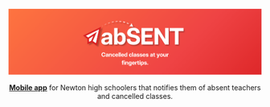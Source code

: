 ![abSENT Github Banner](https://github.com/absent-cc/branding/blob/main/assets/banner.svg)
<!-- 
<p align="center">
<img src="https://emojipedia-us.s3.dualstack.us-west-1.amazonaws.com/thumbs/120/apple/285/mobile-phone_1f4f1.png"
alt="Mobile Phone" width="40" height="40">
<img src="https://emojipedia-us.s3.dualstack.us-west-1.amazonaws.com/thumbs/120/google/313/bell_1f514.png" alt="Bell" width="40" height="40">
<p> -->

<p align="center">
  <a href="https://absent.cc"><b>Mobile app</b></a> for Newton high schoolers that notifies them of absent teachers and cancelled classes.
</p>

